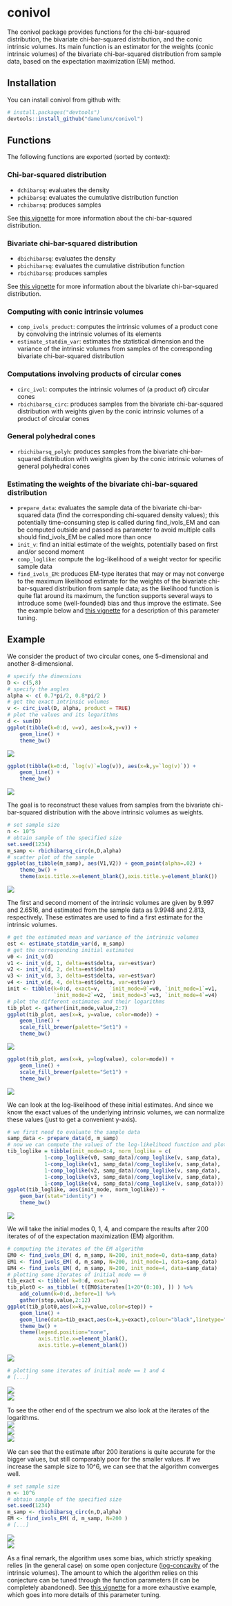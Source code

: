 
<!-- README.md is generated from README.Rmd. Please edit that file -->
conivol
=======

The conivol package provides functions for the chi-bar-squared distribution, the bivariate chi-bar-squared distribution, and the conic intrinsic volumes. Its main function is an estimator for the weights (conic intrinsic volumes) of the bivariate chi-bar-squared distribution from sample data, based on the expectation maximization (EM) method.

Installation
------------

You can install conivol from github with:

``` r
# install.packages("devtools")
devtools::install_github("damelunx/conivol")
```

Functions
---------

The following functions are exported (sorted by context):

### Chi-bar-squared distribution

-   `dchibarsq`: evaluates the density
-   `pchibarsq`: evaluates the cumulative distribution function
-   `rchibarsq`: produces samples

See [this vignette](vignettes/conic-intrinsic-volumes.html) for more information about the chi-bar-squared distribution.

### Bivariate chi-bar-squared distribution

-   `dbichibarsq`: evaluates the density
-   `pbichibarsq`: evaluates the cumulative distribution function
-   `rbichibarsq`: produces samples

See [this vignette](vignettes/conic-intrinsic-volumes.html) for more information about the bivariate chi-bar-squared distribution.

### Computing with conic intrinsic volumes

-   `comp_ivols_product`: computes the intrinsic volumes of a product cone by convolving the intrinsic volumes of its elements
-   `estimate_statdim_var`: estimates the statistical dimension and the variance of the intrinsic volumes from samples of the corresponding bivariate chi-bar-squared distribution

### Computations involving products of circular cones

-   `circ_ivol`: computes the intrinsic volumes of (a product of) circular cones
-   `rbichibarsq_circ`: produces samples from the bivariate chi-bar-squared distribution with weights given by the conic intrinsic volumes of a product of circular cones

### General polyhedral cones

-   `rbichibarsq_polyh`: produces samples from the bivariate chi-bar-squared distribution with weights given by the conic intrinsic volumes of general polyhedral cones

### Estimating the weights of the bivariate chi-bar-squared distribution

-   `prepare_data`: evaluates the sample data of the bivariate chi-bar-squared data (find the corresponding chi-squared density values); this potentially time-consuming step is called during find\_ivols\_EM and can be computed outside and passed as parameter to avoid multiple calls should find\_ivols\_EM be called more than once
-   `init_v`: find an initial estimate of the weights, potentially based on first and/or second moment
-   `comp_loglike`: compute the log-likelihood of a weight vector for specific sample data
-   `find_ivols_EM`: produces EM-type iterates that may or may not converge to the maximum likelihood estimate for the weights of the bivariate chi-bar-squared distribution from sample data; as the likelihood function is quite flat around its maximum, the function supports several ways to introduce some (well-founded) bias and thus improve the estimate. See the example below and [this vignette](vignettes/estim-conic-intrinsic-volumes-with-EM.html) for a description of this parameter tuning.

Example
-------

We consider the product of two circular cones, one 5-dimensional and another 8-dimensional.

``` r
# specify the dimensions
D <- c(5,8)
# specify the angles
alpha <- c( 0.7*pi/2, 0.8*pi/2 )
# get the exact intrinsic volumes
v <- circ_ivol(D, alpha, product = TRUE)
# plot the values and its logarithms
d <- sum(D)
ggplot(tibble(k=0:d, v=v), aes(x=k,y=v)) +
    geom_line() +
    theme_bw()
```

<img src="README-unnamed-chunk-3-1.png" style="display: block; margin: auto;" />

``` r
ggplot(tibble(k=0:d, `log(v)`=log(v)), aes(x=k,y=`log(v)`)) +
    geom_line() +
    theme_bw()
```

<img src="README-unnamed-chunk-3-2.png" style="display: block; margin: auto;" />

The goal is to reconstruct these values from samples from the bivariate chi-bar-squared distribution with the above intrinsic volumes as weights.

``` r
# set sample size
n <- 10^5
# obtain sample of the specified size
set.seed(1234)
m_samp <- rbichibarsq_circ(n,D,alpha)
# scatter plot of the sample
ggplot(as_tibble(m_samp), aes(V1,V2)) + geom_point(alpha=.02) +
    theme_bw() +
    theme(axis.title.x=element_blank(),axis.title.y=element_blank())
```

<img src="README-unnamed-chunk-4-1.png" style="display: block; margin: auto;" />

The first and second moment of the intrinsic volumes are given by 9.997 and 2.6516, and estimated from the sample data as 9.9948 and 2.813, respectively. These estimates are used to find a first estimate for the intrinsic volumes.

``` r
# get the estimated mean and variance of the intrinsic volumes
est <- estimate_statdim_var(d, m_samp)
# get the corresponding initial estimates
v0 <- init_v(d)
v1 <- init_v(d, 1, delta=est$delta, var=est$var)
v2 <- init_v(d, 2, delta=est$delta)
v3 <- init_v(d, 3, delta=est$delta, var=est$var)
v4 <- init_v(d, 4, delta=est$delta, var=est$var)
init <- tibble(k=0:d, exact=v,   `init_mode=0`=v0, `init_mode=1`=v1,
               `init_mode=2`=v2, `init_mode=3`=v3, `init_mode=4`=v4)
# plot the different estimates and their logarithms
tib_plot <- gather(init,mode,value,2:7)
ggplot(tib_plot, aes(x=k, y=value, color=mode)) +
    geom_line() +
    scale_fill_brewer(palette="Set1") +
    theme_bw()
```

<img src="README-unnamed-chunk-5-1.png" style="display: block; margin: auto;" />

``` r
ggplot(tib_plot, aes(x=k, y=log(value), color=mode)) +
    geom_line() +
    scale_fill_brewer(palette="Set1") +
    theme_bw()
```

<img src="README-unnamed-chunk-5-2.png" style="display: block; margin: auto;" />

We can look at the log-likelihood of these initial estimates. And since we know the exact values of the underlying intrinsic volumes, we can normalize these values (just to get a convenient y-axis).

``` r
# we first need to evaluate the sample data
samp_data <- prepare_data(d, m_samp)
# now we can compute the values of the log-likelihood function and plot the results
tib_loglike = tibble(init_mode=0:4, norm_loglike = c(
            1-comp_loglike(v0, samp_data)/comp_loglike(v, samp_data),
            1-comp_loglike(v1, samp_data)/comp_loglike(v, samp_data),
            1-comp_loglike(v2, samp_data)/comp_loglike(v, samp_data),
            1-comp_loglike(v3, samp_data)/comp_loglike(v, samp_data),
            1-comp_loglike(v4, samp_data)/comp_loglike(v, samp_data)))
ggplot(tib_loglike, aes(init_mode, norm_loglike)) +
    geom_bar(stat="identity") +
    theme_bw()
```

<img src="README-unnamed-chunk-6-1.png" style="display: block; margin: auto;" />

We will take the initial modes 0, 1, 4, and compare the results after 200 iterates of of the expectation maximization (EM) algorithm.

``` r
# computing the iterates of the EM algorithm
EM0 <- find_ivols_EM( d, m_samp, N=200, init_mode=0, data=samp_data)
EM1 <- find_ivols_EM( d, m_samp, N=200, init_mode=1, data=samp_data)
EM4 <- find_ivols_EM( d, m_samp, N=200, init_mode=4, data=samp_data)
# plotting some iterates of initial mode == 0
tib_exact <- tibble( k=0:d, exact=v)
tib_plot0 <- as_tibble( t(EM0$iterates[1+20*(0:10), ]) ) %>%
    add_column(k=0:d,.before=1) %>%
    gather(step,value,2:12)
ggplot(tib_plot0,aes(x=k,y=value,color=step)) +
    geom_line() +
    geom_line(data=tib_exact,aes(x=k,y=exact),colour="black",linetype="dashed") +
    theme_bw() +
    theme(legend.position="none",
          axis.title.x=element_blank(),
          axis.title.y=element_blank())
```

<img src="README-unnamed-chunk-7-1.png" style="display: block; margin: auto;" />

``` r
# plotting some iterates of initial mode == 1 and 4
# [...]
```

<img src="README-unnamed-chunk-8-1.png" style="display: block; margin: auto;" /><img src="README-unnamed-chunk-8-2.png" style="display: block; margin: auto;" />

To see the other end of the spectrum we also look at the iterates of the logarithms. <img src="README-unnamed-chunk-9-1.png" style="display: block; margin: auto;" /><img src="README-unnamed-chunk-9-2.png" style="display: block; margin: auto;" /><img src="README-unnamed-chunk-9-3.png" style="display: block; margin: auto;" />

We can see that the estimate after 200 iterations is quite accurate for the bigger values, but still comparably poor for the smaller values. If we increase the sample size to 10^6, we can see that the algorithm converges well.

``` r
# set sample size
n <- 10^6
# obtain sample of the specified size
set.seed(1234)
m_samp <- rbichibarsq_circ(n,D,alpha)
EM <- find_ivols_EM( d, m_samp, N=200 )
# [...]
```

<img src="README-unnamed-chunk-11-1.png" style="display: block; margin: auto;" /><img src="README-unnamed-chunk-11-2.png" style="display: block; margin: auto;" />

As a final remark, the algorithm uses some bias, which strictly speaking relies (in the general case) on some open conjecture ([log-concavity](https://en.wikipedia.org/wiki/Logarithmically_concave_function) of the intrinsic volumes). The amount to which the algorithm relies on this conjecture can be tuned through the function parameters (it can be completely abandoned). See [this vignette](vignettes/estim-conic-intrinsic-volumes-with-EM.html) for a more exhaustive example, which goes into more details of this parameter tuning.
